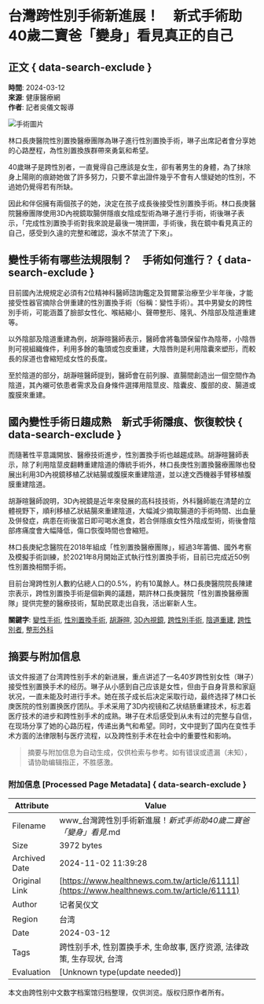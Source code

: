 # 台灣跨性別手術新進展！　新式手術助40歲二寶爸「變身」看見真正的自己

## 正文 { data-search-exclude }


**時間**: 2024-03-12  
**來源**: 健康醫療網  
**作者**: 記者吳儀文報導  

![手術圖片](https://www.healthnews.com.tw/./imageFile/202403/2de6f676212f73b329ecf56c71fce490_l.webp)

林口長庚醫院性別置換醫療團隊為琳子進行性別置換手術，琳子出席記者會分享她的心路歷程，為性別置換族群帶來勇氣和希望。

40歲琳子是跨性別者，一直覺得自己應該是女生，卻有著男生的身體，為了抹除身上陽剛的痕跡她做了許多努力，只要不拿出證件幾乎不會有人懷疑她的性別，不過她仍覺得若有所缺。

因此和伴侶擁有兩個孩子的她，決定在孩子成長後接受性別置換手術。林口長庚醫院醫療團隊使用3D內視鏡取腸併隱痕女陰成型術為琳子進行手術，術後琳子表示，「完成性別置換手術對我來說是最後一塊拼圖，手術後，我在鏡中看見真正的自己，感受到久違的完整和確認，淚水不禁流了下來」。

## **變性手術有哪些法規限制？　手術如何進行？** { data-search-exclude }

目前國內法規規定必須有2位精神科醫師諮詢鑑定及賀爾蒙治療至少半年後，才能接受性器官摘除合併重建的性別置換手術（俗稱：變性手術）。其中男變女的跨性別手術，可能涵蓋了臉部女性化、喉結縮小、聲帶整形、隆乳、外陰部及陰道重建等。

以外陰部及陰道重建為例，胡瀞暄醫師表示，醫師會將龜頭保留作為陰蒂，小陰唇則可視組織條件，利用多餘的龜頭或包皮重建，大陰唇則是利用陰囊來塑形，而較長的尿道也會縮短成女性的長度。

至於陰道的部分，胡瀞暄醫師提到，醫師會在前列腺、直腸間創造出一個空間作為陰道，其內襯可依患者需求及自身條件選擇用陰莖皮、陰囊皮、腹部的皮、腸道或腹膜來重建。

## **國內變性手術日趨成熟　新式手術隱痕、恢復較快** { data-search-exclude }

而隨著性平意識開放、醫療技術進步，性別置換手術也越趨成熟。胡瀞暄醫師表示，除了利用陰莖皮翻轉重建陰道的傳統手術外，林口長庚性別置換醫療團隊也發展出利用3D內視鏡移植乙狀結腸或腹膜來重建陰道，並以達文西機器手臂移植腹膜重建陰道。

胡瀞暄醫師說明，3D內視鏡是近年來發展的高科技技術，外科醫師能在清楚的立體視野下，順利移植乙狀結腸來重建陰道，大幅減少摘取腸道的手術時間、出血量及併發症，病患在術後當日即可喝水進食，若合併隱痕女性外陰成型術，術後會陰部疼痛度會大幅降低，傷口恢復時間也會縮短。

林口長庚紀念醫院在2018年組成「性別置換醫療團隊」，經過3年籌備、國外考察及模擬手術訓練，於2021年8月開始正式執行性別置換手術，目前已完成近50例性別置換相關手術。

目前台灣跨性別人數約佔總人口的0.5%，約有10萬餘人。林口長庚醫院院長陳建宗表示，跨性別置換手術是個新興的議題，期許林口長庚醫院「性別置換醫療團隊」提供完整的醫療技術，幫助民眾走出自我，活出嶄新人生。

**關鍵字**: [變性手術](https://www.healthnews.com.tw//search/?keyword=變性手術), [性別置換手術](https://www.healthnews.com.tw//search/?keyword=性別置換手術), [胡瀞暄](https://www.healthnews.com.tw//search/?keyword=胡瀞暄), [3D內視鏡](https://www.healthnews.com.tw//search/?keyword=3D內視鏡), [跨性別手術](https://www.healthnews.com.tw//search/?keyword=跨性別手術), [陰道重建](https://www.healthnews.com.tw//search/?keyword=陰道重建), [跨性別者](https://www.healthnews.com.tw//search/?keyword=跨性別者), [整形外科](https://www.healthnews.com.tw//search/?keyword=整形外科)

## 摘要与附加信息

<!-- tcd_abstract -->
该文件报道了台湾跨性别手术的新进展，重点讲述了一名40岁跨性别女性（琳子）接受性别置换手术的经历。琳子从小感到自己应该是女性，但由于自身背景和家庭状况，一直未能及时进行手术。她在孩子成长后决定采取行动，最终选择了林口长庚医院的性别置换医疗团队。手术采用了3D内视镜和乙状结肠重建技术，标志着医疗技术的进步和跨性别手术的成熟。琳子在术后感受到从未有过的完整与自信，在现场分享了她的心路历程，传递出勇气和希望。同时，文中提到了国内在变性手术方面的法律限制与医疗流程，以及跨性别手术在社会中的重要性和影响。
<!-- tcd_abstract_end -->

> 摘要与附加信息为自动生成，仅供检索与参考。如有错误或遗漏（未知），请协助编辑指正，不胜感激。

### 附加信息 [Processed Page Metadata] { data-search-exclude }

| Attribute       | Value                                  |
|-----------------|----------------------------------------|
| Filename        | www_台灣跨性別手術新進展！_新式手術助40歲二寶爸「變身」看見_.md                             |
| Size            | 3972 bytes                           |
| Archived Date   | 2024-11-02 11:39:28                             |
| Original Link   | [https://www.healthnews.com.tw/article/61111](https://www.healthnews.com.tw/article/61111)                       |
| Author          | 记者吴仪文                               |
| Region          | 台湾                               |
| Date            | 2024-03-12                                 |
| Tags            | 跨性别手术, 性别置换手术, 生命故事, 医疗资源, 法律政策, 生存现状, 台湾                                 |
| Evaluation            | [Unknown type(update needed)]                                 |
<!-- tcd_table_end -->

本文由跨性别中文数字档案馆归档整理，仅供浏览。版权归原作者所有。

